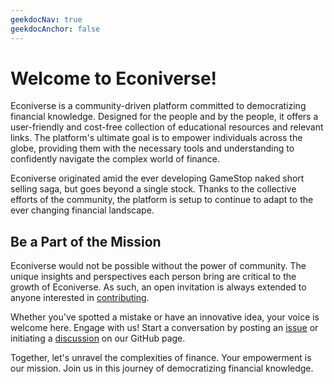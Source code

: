 ```yaml
---
geekdocNav: true
geekdocAnchor: false
---
```


# Welcome to Econiverse!

Econiverse is a community-driven platform committed to democratizing financial knowledge. Designed for the people and by the people, it offers a user-friendly and cost-free collection of educational resources and relevant links. The platform's ultimate goal is to empower individuals across the globe, providing them with the necessary tools and understanding to confidently navigate the complex world of finance.

Econiverse originated amid the ever developing GameStop naked short selling saga, but goes beyond a single stock. Thanks to the collective efforts of the community, the platform is setup to continue to adapt to the ever changing financial landscape.

## Be a Part of the Mission
Econiverse would not be possible without the power of community. The unique insights and perspectives each person bring are critical to the growth of Econiverse. As such, an open invitation is always extended to anyone interested in [contributing](/help_build_econiverse/).

Whether you've spotted a mistake or have an innovative idea, your voice is welcome here. Engage with us! Start a conversation by posting an [issue](https://github.com/Econiverse/econiverse/issues) or initiating a [discussion](https://github.com/Econiverse/econiverse/discussions) on our GitHub page.

Together, let's unravel the complexities of finance. Your empowerment is our mission. Join us in this journey of democratizing financial knowledge.